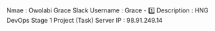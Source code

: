 Nmae : Owolabi Grace
Slack Username : Grace - 1️⃣
Description : HNG DevOps Stage 1 Project (Task)
Server IP : 98.91.249.14
